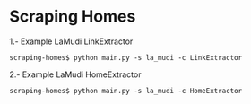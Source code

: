 # Scraping Homes

1.- Example LaMudi LinkExtractor
```console
scraping-homes$ python main.py -s la_mudi -c LinkExtractor
```

2.- Example LaMudi HomeExtractor
```console
scraping-homes$ python main.py -s la_mudi -c HomeExtractor
```
